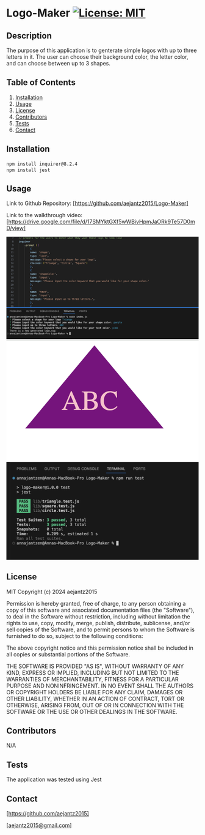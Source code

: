 # Logo-Maker [![License: MIT](https://img.shields.io/badge/License-MIT-yellow.svg)](https://opensource.org/licenses/MIT)

  ## Description
  The purpose of this application is to genterate simple logos with up to three letters in it. The user can choose their background color, the letter color, and can choose between up to 3 shapes.

  ## Table of Contents
  1. [Installation](#installation)
  2. [Usage](#usage)
  3. [License](#license)
  4. [Contributors](#contributors)
  5. [Tests](#tests)
  6. [Contact](#contact)

  ## Installation
    npm install inquirer@8.2.4 
    npm install jest

  ## Usage
  Link to Github Repository: [https://github.com/aejantz2015/Logo-Maker]

  Link to the walkthrough video: [https://drive.google.com/file/d/17SMYktGXf5wWBivHpmJaORk9Te57D0mD/view]

  ![Screenshot](./assets/Screenshot.png)
  ![Screenshot](./assets/Screenshot1.png)
  ![Screenshot](./assets/Screenshot2.png)

  ## License
  MIT
  Copyright (c) 2024 aejantz2015

  Permission is hereby granted, free of charge, to any person obtaining a copy
  of this software and associated documentation files (the "Software"), to deal
  in the Software without restriction, including without limitation the rights
  to use, copy, modify, merge, publish, distribute, sublicense, and/or sell
  copies of the Software, and to permit persons to whom the Software is
  furnished to do so, subject to the following conditions:

  The above copyright notice and this permission notice shall be included in all
  copies or substantial portions of the Software.

  THE SOFTWARE IS PROVIDED "AS IS", WITHOUT WARRANTY OF ANY KIND, EXPRESS OR
  IMPLIED, INCLUDING BUT NOT LIMITED TO THE WARRANTIES OF MERCHANTABILITY,
  FITNESS FOR A PARTICULAR PURPOSE AND NONINFRINGEMENT. IN NO EVENT SHALL THE
  AUTHORS OR COPYRIGHT HOLDERS BE LIABLE FOR ANY CLAIM, DAMAGES OR OTHER
  LIABILITY, WHETHER IN AN ACTION OF CONTRACT, TORT OR OTHERWISE, ARISING FROM,
  OUT OF OR IN CONNECTION WITH THE SOFTWARE OR THE USE OR OTHER DEALINGS IN THE
  SOFTWARE.

  ## Contributors
  N/A

  ## Tests
  The application was tested using Jest

  ## Contact
  
  [https://github.com/aejantz2015]

  [aejantz2015@gmail.com]
  